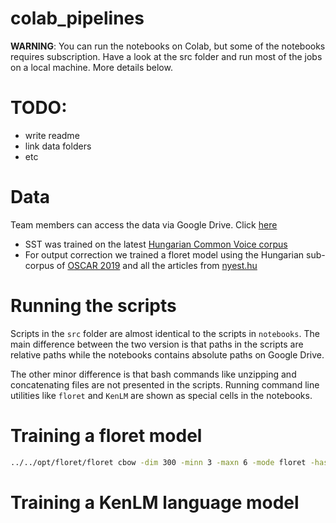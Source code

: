 # colab_pipelines
**WARNING**: You can run the notebooks on Colab, but
some of the notebooks requires subscription. Have a look
at the src folder and run most of the jobs on a local machine.
More details below.

# TODO:
+ write readme
+ link data folders
+ etc

# Data
Team members can access the data via Google Drive. Click [here](https://drive.google.com/drive/folders/1R4AFvTP91Lb5xxp5u1y6HWkA5xhgm7Ai?usp=share_link)
+ SST was trained on the latest [Hungarian Common Voice corpus](https://commonvoice.mozilla.org/)
+ For output correction we trained a floret model using the Hungarian sub-corpus of [OSCAR 2019](https://oscar-project.org/post/oscar-2019/) and 
all the articles from [nyest.hu](https://www.nyest.hu/)

# Running the scripts
Scripts in the ```src``` folder are almost identical to the scripts in ```notebooks```.
The main difference between the two version is that paths in the scripts are relative paths
while the notebooks contains absolute paths on Google Drive.

The other minor difference is that bash commands like unzipping and concatenating files are not
presented in the scripts. Running command line utilities like ```floret``` and ```KenLM``` are
shown as special cells in the notebooks.

# Training a floret model
```bash
../../opt/floret/floret cbow -dim 300 -minn 3 -maxn 6 -mode floret -hashCount 4 -bucket 50000 -input data/interim/huwiki.txt -output models/floret/huwiki/huwiki_vectors
```

# Training a KenLM language model